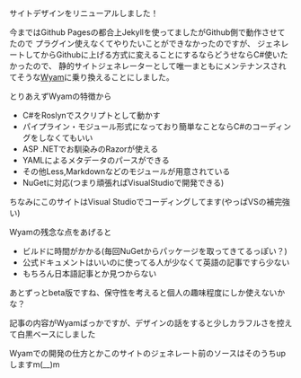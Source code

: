 ﻿---
Title: サイトジェネレーターをWyamに変更しました
Tags: [Wyam, C#]
---

サイトデザインをリニューアルしました！

今まではGithub Pagesの都合上Jekyllを使ってましたがGithub側で動作させてたので
プラグイン使えなくてやりたいことができなかったのですが、
ジェネレートしてからGithubに上げる方式に変えることにするならどうせならC#使いたかったので、
静的サイトジェネレーターとして唯一まともにメンテナンスされてそうな[Wyam](https://wyam.io/)に乗り換えることにしました。  

とりあえずWyamの特徴から

- C#をRoslynでスクリプトとして動かす
- パイプライン・モジュール形式になっており簡単なことならC#のコーディングをしなくてもいい
- ASP .NETでお馴染みのRazorが使える
- YAMLによるメタデータのパースができる
- その他Less,Markdownなどのモジュールが用意されている
- NuGetに対応(つまり頑張ればVisualStudioで開発できる)

ちなみにこのサイトはVisual Studioでコーディングしてます(やっぱVSの補完強い)

Wyamの残念な点をあげると

- ビルドに時間がかかる(毎回NuGetからパッケージを取ってきてるっぽい？)
- 公式ドキュメントはいいのに使ってる人が少なくて英語の記事ですら少ない
- もちろん日本語記事とか見つからない

あとずっとbeta版ですね、保守性を考えると個人の趣味程度にしか使えないかな？

記事の内容がWyamばっかですが、デザインの話をすると少しカラフルさを控えて白黒ベースにしました

Wyamでの開発の仕方とかこのサイトのジェネレート前のソースはそのうちupしますm(__)m
